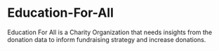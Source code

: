 # Education-For-All
Education For All is a Charity Organization that needs insights from the donation data to inform fundraising strategy and increase donations.
